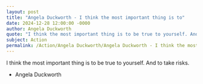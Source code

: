 ```yaml
---
layout: post
title: "Angela Duckworth - I think the most important thing is to"
date: 2024-12-28 12:00:00 -0000
author: Angela Duckworth
quote: "I think the most important thing is to be true to yourself. And to take risks."
subject: Action
permalink: /Action/Angela Duckworth/Angela Duckworth - I think the most important thing is to
---
```


I think the most important thing is to be true to yourself. And to take risks.

- Angela Duckworth
